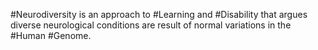 #Neurodiversity is an approach to #Learning and #Disability that argues diverse neurological conditions are result of normal variations in the #Human #Genome.